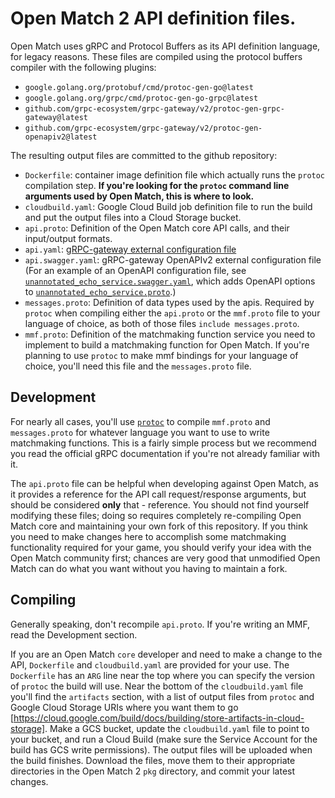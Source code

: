 # Open Match 2 API definition files.

Open Match uses gRPC and Protocol Buffers as its API definition language, for legacy reasons.
These files are compiled using the protocol buffers compiler with the following plugins:
 - `google.golang.org/protobuf/cmd/protoc-gen-go@latest`
 - `google.golang.org/grpc/cmd/protoc-gen-go-grpc@latest`
 - `github.com/grpc-ecosystem/grpc-gateway/v2/protoc-gen-grpc-gateway@latest`
 - `github.com/grpc-ecosystem/grpc-gateway/v2/protoc-gen-openapiv2@latest`
   
The resulting output files are committed to the github repository:
 - `Dockerfile`: container image definition file which actually runs the `protoc` compilation step. **If you're looking for the `protoc` command line arguments used by Open Match, this is where to look.**
 - `cloudbuild.yaml`: Google Cloud Build job definition file to run the build and put the output files into a Cloud Storage bucket.
 - `api.proto`: Definition of the Open Match core API calls, and their input/output formats.
 - `api.yaml`: [gRPC-gateway external configuration file](https://grpc-ecosystem.github.io/grpc-gateway/docs/mapping/grpc_api_configuration/)
 - `api.swagger.yaml`: gRPC-gateway OpenAPIv2 external configuration file (For an example of an OpenAPI configuration file, see [`unannotated_echo_service.swagger.yaml`](https://github.com/grpc-ecosystem/grpc-gateway/tree/main/examples/internal/proto/examplepb/unannotated_echo_service.swagger.yaml), which adds OpenAPI options to [`unannotated_echo_service.proto`](https://github.com/grpc-ecosystem/grpc-gateway/tree/main/examples/internal/proto/examplepb/unannotated_echo_service.proto).)
 - `messages.proto`: Definition of data types used by the apis. Required by `protoc` when compiling either the `api.proto` or the `mmf.proto` file to your language of choice, as both of those files `include messages.proto`.
 - `mmf.proto`: Definition of the matchmaking function service you need to implement to build a matchmaking function for Open Match. If you're planning to use `protoc` to make mmf bindings for your language of choice, you'll need this file and the `messages.proto` file. 

## Development 

For nearly all cases, you'll use [`protoc`](https://grpc.io/docs/protoc-installation/) to compile `mmf.proto` and `messages.proto` for whatever language you want to use to write matchmaking functions. This is a fairly simple process but we recommend you read the official gRPC documentation if you're not already familiar with it.

The `api.proto` file can be helpful when developing against Open Match, as it provides a reference for the API call request/response arguments, but should be considered **only** that - reference. You should not find yourself modifying these files; doing so requires completely re-compiling Open Match core and maintaining your own fork of this repository. If you think you need to make changes here to accomplish some matchmaking functionality required for your game, you should verify your idea with the Open Match community first; chances are very good that unmodified Open Match can do what you want without you having to maintain a fork.

## Compiling

Generally speaking, don't recompile `api.proto`. If you're writing an MMF, read the Development section.

If you are an Open Match `core` developer and need to make a change to the API, `Dockerfile` and `cloudbuild.yaml` are provided for your use. The `Dockerfile` has an `ARG` line near the top where you can specify the version of `protoc` the build will use. Near the bottom of the `cloudbuild.yaml` file you'll find the `artifacts` section, with a list of output files from `protoc` and Google Cloud Storage URIs where you want them to go [https://cloud.google.com/build/docs/building/store-artifacts-in-cloud-storage]. Make a GCS bucket, update the `cloudbuild.yaml` file to point to your bucket, and run a Cloud Build (make sure the Service Account for the build has GCS write permissions). The output files will be uploaded when the build finishes. Download the files, move them to their appropriate directories in the Open Match 2 `pkg` directory, and commit your latest changes.
